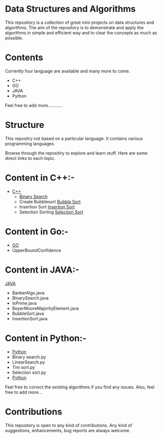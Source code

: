 # Data Structures and Algorithms 
This repository is a collection of great mini projects on data structures and algorithms. The aim of the repository is to demonstrate and apply the algorithms in simple and efficient way and to clear the concepts as much as possible.

# Contents
Currently four language are available and many more to come.
* C++
* GO
* JAVA
* Python

Feel free to add more............

# Structure
This repositry not based on a particular language. It contains various programming languages. 

Browse through the repositiry to explore and learn stuff. Here are some direct links to each topic.

# Content in C++:-
* [C++](https://github.com/prakhyatkarri/Data-Structures-and-Algorithms/tree/master/C%2B%2B)
  -  [Binary Search](https://github.com/prakhyatkarri/Data-Structures-and-Algorithms/tree/master/C%2B%2B/Binary%20search)
  - Create Bubblesort   [Bubble Sort](https://github.com/prakhyatkarri/Data-Structures-and-Algorithms/tree/master/C%2B%2B/Bubble%20sort)
  - Insertion Sort      [Insertion Sort](https://github.com/prakhyatkarri/Data-Structures-and-Algorithms/tree/master/C%2B%2B/Insertion%20Sort)
  - Selection Sorting  [Selection Sort](https://github.com/prakhyatkarri/Data-Structures-and-Algorithms/tree/master/C%2B%2B/Selection%20Sort)
# Content in Go:-  
* [GO](https://github.com/prakhyatkarri/Data-Structures-and-Algorithms/tree/master/Go)
* UpperBoundConfidence 
# Content in JAVA:-
  [JAVA](https://github.com/prakhyatkarri/Data-Structures-and-Algorithms/tree/master/Java)
* BankerAlgo.java
* BinarySearch.java
* IsPrime.java
* BoyerMooreMajorityElement.java
* BubbleSort.java
* InsertionSort.java
# Content in Python:-
* [Python](https://github.com/prakhyatkarri/Data-Structures-and-Algorithms/tree/master/Python)
* Binary search.py
* LinearSearch.py
* Tim sort.py
* Selection sort.py
* [Python](https://github.com/prakhyatkarri/Data-Structures-and-Algorithms/tree/master/Python)


Feel free to correct the existing algorithms if you find any issues. Also, feel free to add more...


# Contributions
This repository is open to any kind of contributions. Any kind of suggestions, enhancements, bug reports are always welcome. 

